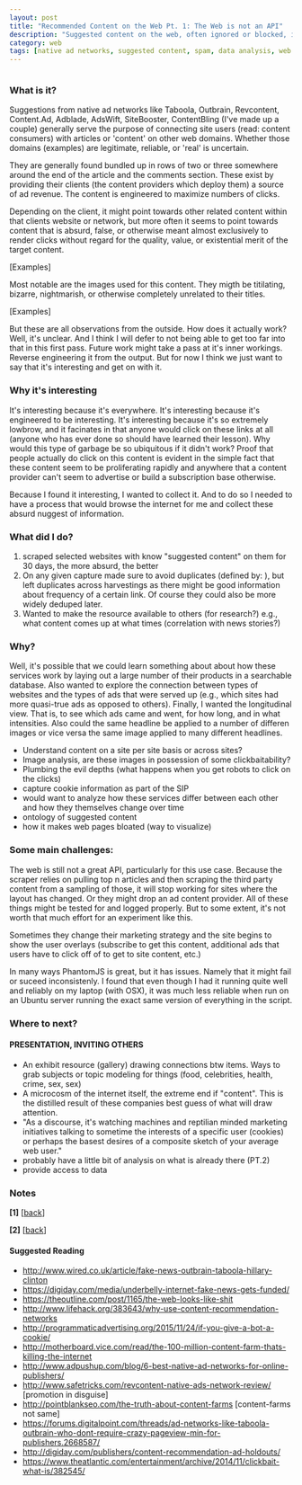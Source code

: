 ```yaml
---
layout: post
title: "Recommended Content on the Web Pt. 1: The Web is not an API"
description: "Suggested content on the web, often ignored or blocked, is both ubiquitous and invisible. Information can take on a different value when aggregated and presented outside of its original context. This post details how I originally sought to take on the collection, analysis, and showcasing those clickbait, suggested content articles that accompany most commercial, high traffic web sites. What I found out is how fragile, bloated, and unpredictable the web is and how it is not anything close to an API if you seek to handle its content like structured data."
category: web
tags: [native ad networks, suggested content, spam, data analysis, web archiving]
---
```


<figure>
<img class="blog-post" src="" alt=""/><figcaption></figcaption></figure>

### What is it?

Suggestions from native ad networks like Taboola, Outbrain, Revcontent, Content.Ad, Adblade, AdsWift, SiteBooster, ContentBling (I've made up a couple) generally serve the purpose of connecting site users (read: content consumers) with articles or 'content' on other web domains. Whether those domains (examples) are legitimate, reliable, or 'real' is uncertain. 

They are generally found bundled up in rows of two or three somewhere around the end of the article and the comments section. These exist by providing their clients (the content providers which deploy them) a source of ad revenue. The content is engineered to maximize numbers of clicks.

Depending on the client, it might point towards other related content within that clients website or network, but more often it seems to point towards content that is absurd, false, or otherwise meant almost exclusively to render clicks without regard for the quality, value, or existential merit of the target content.

[Examples]

Most notable are the images used for this content. They migth be titilating, bizarre, nightmarish, or otherwise completely unrelated to their titles.

[Examples]

But these are all observations from the outside. How does it actually work? Well, it's unclear. And I think I will defer to not being able to get too far into that in this first pass. Future work might take a pass at it's inner workings. Reverse engineering it from the output. But for now I think we just want to say that it's interesting and get on with it.

### Why it's interesting

It's interesting because it's everywhere. It's interesting because it's engineered to be interesting. It's interesting because it's so extremely lowbrow, and it facinates in that anyone would click on these links at all (anyone who has ever done so should have learned their lesson). Why would this type of garbage be so ubiquitous if it didn't work? Proof that people actually do click on this content is evident in the simple fact that these content seem to be proliferating rapidly and anywhere that a content provider can't seem to advertise or build a subscription base otherwise.  

Because I found it interesting, I wanted to collect it. And to do so I needed to have a process that would browse the internet for me and collect these absurd nuggest of information.

### What did I do?

1. scraped selected websites with know "suggested content" on them for 30 days, the more absurd, the better
2. On any given capture made sure to avoid duplicates (defined by: ), but left duplicates across harvestings as there might be good information about frequency of a certain link. Of course they could also be more widely deduped later.
3. Wanted to make the resource available to others (for research?) e.g., what content comes up at what times (correlation with news stories?)

### Why?

Well, it's possible that we could learn something about about how these services work by laying out a large number of their products in a searchable database. Also wanted to explore the connection between types of websites and the types of ads that were served up (e.g., which sites had more quasi-true ads as opposed to others). Finally, I wanted the longitudinal view. That is, to see which ads came and went, for how long, and in what intensities. Also could the same headline be applied to a number of differen images or vice versa the same image applied to many different headlines.

- Understand content on a site per site basis or across sites?
- Image analysis, are these images in possession of some clickbaitability?
- Plumbing the evil depths (what happens when you get robots to click on the clicks)
- capture cookie information as part of the SIP
- would want to analyze how these services differ between each other and how they themselves change over time
- ontology of suggested content
- how it makes web pages bloated (way to visualize)


### Some main challenges:

The web is still not a great API, particularly for this use case. Because the scraper relies on pulling top n articles and then scraping the third party content from a sampling of those, it will stop working for sites where the layout has changed. Or they might drop an ad content provider. All of these things might be tested for and logged properly. But to some extent, it's not worth that much effort for an experiment like this.

Sometimes they change their marketing strategy and the site begins to show the user overlays (subscribe to get this content, additional ads that users have to click off of to get to site content, etc.)

In many ways PhantomJS is great, but it has issues. Namely that it might fail or suceed inconsistenly. I found that even though I had it running quite well and reliably on my laptop (with OSX), it was much less reliable when run on an Ubuntu server running the exact same version of everything in the script.


### Where to next?

#### PRESENTATION, INVITING OTHERS
- An exhibit resource (gallery) drawing connections btw items. Ways to grab subjects or topic modeling for things (food, celebrities, health, crime, sex, sex)
- A microcosm of the internet itself, the extreme end if "content". This is the distilled result of these companies best guess of what will draw attention.
- "As a discourse, it's watching machines and reptilian minded marketing initiatives talking to sometime the interests of a specific user (cookies) or perhaps the basest desires of a composite sketch of your average web user."
- probably have a little bit of analysis on what is already there (PT.2)
- provide access to data




### Notes
<section id="notes"/>
<b>[1]</b> [<a href="#back_1">back</a>]

<b>[2]</b> [<a href="#back_2">back</a>]



#### Suggested Reading


- http://www.wired.co.uk/article/fake-news-outbrain-taboola-hillary-clinton
- https://digiday.com/media/underbelly-internet-fake-news-gets-funded/
- https://theoutline.com/post/1165/the-web-looks-like-shit
- http://www.lifehack.org/383643/why-use-content-recommendation-networks
- http://programmaticadvertising.org/2015/11/24/if-you-give-a-bot-a-cookie/
- http://motherboard.vice.com/read/the-100-million-content-farm-thats-killing-the-internet
- http://www.adpushup.com/blog/6-best-native-ad-networks-for-online-publishers/
- http://www.safetricks.com/revcontent-native-ads-network-review/ [promotion in disguise]
- http://pointblankseo.com/the-truth-about-content-farms [content-farms not same]
- https://forums.digitalpoint.com/threads/ad-networks-like-taboola-outbrain-who-dont-require-crazy-pageview-min-for-publishers.2668587/
- http://digiday.com/publishers/content-recommendation-ad-holdouts/
- https://www.theatlantic.com/entertainment/archive/2014/11/clickbait-what-is/382545/

